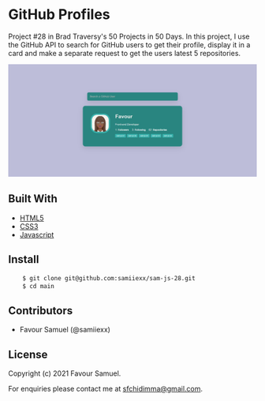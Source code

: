 # GitHub Profiles
Project #28 in Brad Traversy's 50 Projects in 50 Days. In this project, I use the GitHub API to search for GitHub users to get their profile, display it in a card and make a separate request to get the users latest 5 repositories.

![GitHub Profiles](screenshot.jpg)

## Built With
- [HTML5](https://developer.mozilla.org/en-US/docs/Web/Guide/HTML/HTML5)
- [CSS3](https://developer.mozilla.org/en-US/docs/Web/CSS)
- [Javascript](https://developer.mozilla.org/en-US/docs/Web/JavaScript)

## Install
```
    $ git clone git@github.com:samiiexx/sam-js-28.git
    $ cd main
```  
## Contributors
- Favour Samuel (@samiiexx)

## License
Copyright (c) 2021 Favour Samuel.

For enquiries please contact me at [sfchidimma@gmail.com](mailto:sfchidimma@gmail.com).
